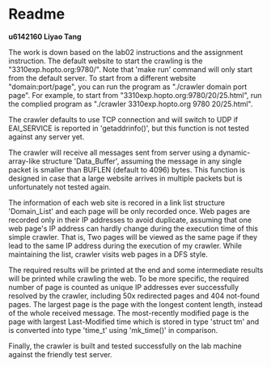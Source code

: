 # Readme

**u6142160 Liyao Tang**

The work is down based on the lab02 instructions and the assignment instruction. The default website to start the crawling is the "3310exp.hopto.org:9780/". Note that 'make run' command will only start from the default server. To start from a different website "domain:port/page", you can run the program as "./crawler domain port page". For example, to start from "3310exp.hopto.org:9780/20/25.html", run the complied program as "./crawler 3310exp.hopto.org 9780 20/25.html".

The crawler defaults to use TCP connection and will switch to UDP if EAI_SERVICE is reported in 'getaddrinfo()', but this function is not tested against any server yet.

The crawler will receive all messages sent from server using a dynamic-array-like structure 'Data_Buffer', assuming the message in any single packet is smaller than BUFLEN (default to 4096) bytes. This function is designed in case that a large website arrives in multiple packets but is unfortunately not tested again.

The information of each web site is recored in a link list structure 'Domain_List' and each page will be only recorded once. Web pages are recorded only in their IP addresses to avoid duplicate, assuming that one web page's IP address can hardly change during the execution time of this simple crawler. That is, Two pages will be viewed as the same page if they lead to the same IP address during the execution of my crawler. While maintaining the list, crawler visits web pages in a DFS style.

The required results will be printed at the end and some intermediate results will be printed while crawling the web. To be more specific, the required number of page is counted as unique IP addresses ever successfully resolved by the crawler, including 50x redirected pages and 404 not-found pages. The largest page is the page with the longest content length, instead of the whole received message. The most-recently modified page is the page with largest Last-Modified time which is stored in type 'struct tm' and is converted into type 'time_t' using 'mk_time()' in comparison.

Finally, the crawler is built and tested successfully on the lab machine against the friendly test server.